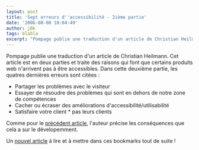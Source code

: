 ```yaml
---
layout: post
title: 'Sept erreurs d''accessibilité - 2ième partie'
date: '2006-08-08 10:04:49'
author: j0k
tags: blabla
excerpt: "Pompage publie une traduction d'un article de Christian Heilmann. Cet article est en deux parties et traite des raisons qui font que certains produits web n'arrivent pas à être accessibles"
---
```


Pompage publie une traduction d'un article de Christian Heilmann. Cet article est en deux parties et traite des raisons qui font que certains produits web n'arrivent pas à être accessibles.
Dans cette deuxième partie, les quatres dernières erreurs sont citées :
* Partager les problèmes avec le visiteur
* Essayer de résoudre des problèmes qui sont en dehors de notre zone de compétences
* Cacher ou écraser des améliorations d'accessibilité/utilisabilité
* Satisfaire votre client * pas leurs clients

Comme pour le [précédent article](http://www.j0k3r.net/news-sept-erreurs-d-accessibilite-1ere-partie-1392.html), l'auteur précise les conséquences que cela a sur le dévelopemment.

Un [nouvel article](http://www.pompage.net/pompe/sept-erreurs-accessibilite-2/) à lire et à mettre dans ces bookmarks tout de suite !
